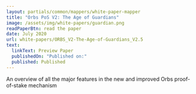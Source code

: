 ```yaml
---
layout: partials/common/mappers/white-paper-mapper
title: "Orbs PoS V2: The Age of Guardians"
image: /assets/img/white-papers/guardian.png
readPaperBtn: read the paper
date: July 2020
url: white-papers/ORBS_V2-The-Age-of-Guardians_V2.5
text:
  linkText: Preview Paper
  publishedOn: "Published on:"
  published: Published
---
```


An overview of all the major features in the new and improved Orbs proof-of-stake mechanism
